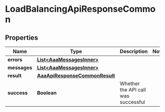

# LoadBalancingApiResponseCommon


## Properties

| Name | Type | Description | Notes |
|------------ | ------------- | ------------- | -------------|
|**errors** | [**List&lt;AaaMessagesInner&gt;**](AaaMessagesInner.md) |  |  |
|**messages** | [**List&lt;AaaMessagesInner&gt;**](AaaMessagesInner.md) |  |  |
|**result** | [**AaaApiResponseCommonResult**](AaaApiResponseCommonResult.md) |  |  |
|**success** | **Boolean** | Whether the API call was successful |  |



